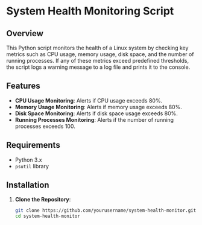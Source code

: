 # System Health Monitoring Script

## Overview

This Python script monitors the health of a Linux system by checking key metrics such as CPU usage, memory usage, disk space, and the number of running processes. If any of these metrics exceed predefined thresholds, the script logs a warning message to a log file and prints it to the console.

## Features

- **CPU Usage Monitoring**: Alerts if CPU usage exceeds 80%.
- **Memory Usage Monitoring**: Alerts if memory usage exceeds 80%.
- **Disk Space Monitoring**: Alerts if disk space usage exceeds 80%.
- **Running Processes Monitoring**: Alerts if the number of running processes exceeds 100.

## Requirements

- Python 3.x
- `psutil` library

## Installation

1. **Clone the Repository**:
   ```bash
   git clone https://github.com/yourusername/system-health-monitor.git
   cd system-health-monitor
